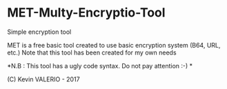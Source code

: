 # MET-Multy-Encryptio-Tool
Simple encryption tool

MET is a free basic tool created to use basic encryption system (B64, URL, etc.)
Note that this tool has  been created for my own needs 

*N.B : This tool has a ugly code syntax. Do not pay attention :-) *

(C) Kevin VALERIO - 2017
